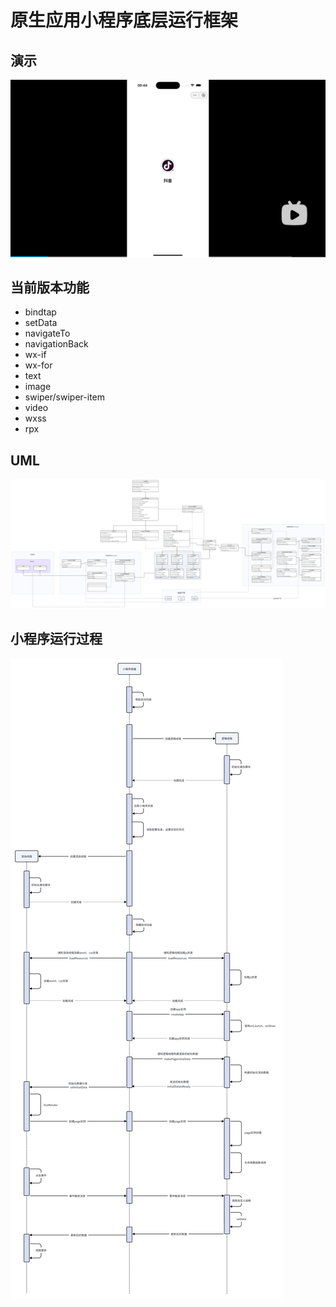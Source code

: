 # 原生应用小程序底层运行框架

## 演示

[![Watch the video](./images/pause.png)](//player.bilibili.com/player.html?aid=1852981596&bvid=BV1rp42197TD&cid=1496575000&p=1)


## 当前版本功能

- bindtap
- setData
- navigateTo
- navigationBack
- wx-if
- wx-for
- text
- image
- swiper/swiper-item
- video
- wxss
- rpx


## UML

![](./images//uml.png)


## 小程序运行过程

![](./images/lifecycles.png)
